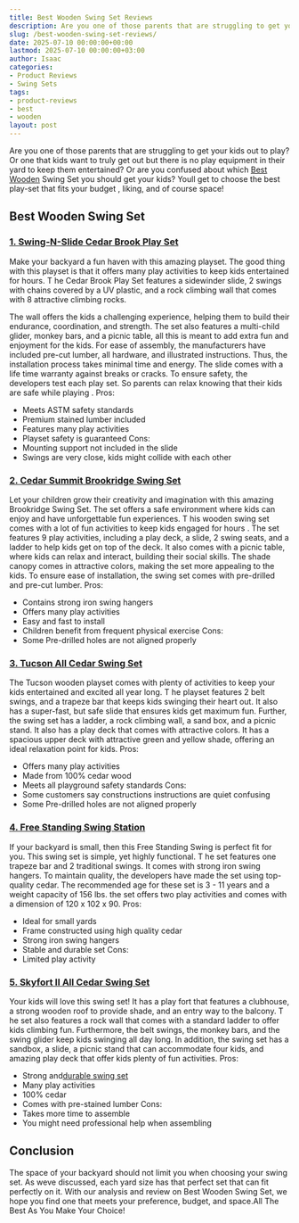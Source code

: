 ```yaml
---
title: Best Wooden Swing Set Reviews
description: Are you one of those parents that are struggling to get your kids out to play? Or one that kids want to truly get out but there is no play equipment in their...
slug: /best-wooden-swing-set-reviews/
date: 2025-07-10 00:00:00+00:00
lastmod: 2025-07-10 00:00:00+03:00
author: Isaac
categories:
- Product Reviews
- Swing Sets
tags:
- product-reviews
- best
- wooden
layout: post
---
```

Are you one of those parents that are struggling to get your kids out to play? Or one that kids want to truly get out but there is no play equipment in their yard to keep them entertained?
Or are you confused about which [Best](https://pestpolicy.com/best-chipmunk-repellents/) [Wooden](https://pestpolicy.com/how-to-remove-paint-from-wooden-floor/) Swing Set you should get your kids?
Youll get to choose the best play-set that fits your
budget
, liking, and of course space!
## Best Wooden Swing Set
### [1. Swing-N-Slide Cedar Brook Play Set](https://www.amazon.com/dp/B00RM288IK/?tag=p-policy-20)
Make your backyard a fun haven with this amazing playset. The good thing with this playset is that it offers many play activities to keep kids entertained for hours.
T
he Cedar Brook Play Set features a sidewinder slide, 2 swings with chains covered by a UV plastic, and a rock climbing wall that comes with 8 attractive climbing rocks.

The wall offers the kids a challenging experience, helping them to build their endurance, coordination, and strength. The set also features a multi-child glider, monkey bars, and a picnic table, all this is meant to add extra fun and enjoyment for the kids.
For ease of assembly, the manufacturers have included pre-cut lumber, all hardware, and illustrated instructions. Thus, the installation process takes minimal time and energy.
The slide comes with a life time warranty against breaks or cracks. To ensure safety, the developers test each play set. So parents can relax knowing that their kids are
safe while playing
.
Pros:
- Meets ASTM safety standards
- Premium stained lumber included
- Features many play activities
- Playset safety is guaranteed
Cons:
- Mounting support not included in the slide
- Swings are very close, kids might collide with each other
### [2. Cedar Summit Brookridge Swing Set](https://www.amazon.com/dp/B008E8T8AI//?tag=p-policy-20)
Let your children grow their creativity and imagination with this amazing Brookridge Swing Set. The set offers a safe environment where kids can enjoy and have unforgettable fun experiences.
T
his wooden swing set comes with a lot of fun activities to keep kids
engaged for hours
. The set features 9 play activities, including a play deck, a slide, 2 swing seats, and a ladder to help kids get on top of the deck.
It also comes with a picnic table, where kids can relax and interact, building their social skills. The shade canopy comes in attractive colors, making the set more appealing to the kids.
To ensure ease of installation, the swing set comes with pre-drilled and pre-cut lumber.
Pros:
- Contains strong iron swing hangers
- Offers many play activities
- Easy and fast to install
- Children benefit from frequent physical exercise
Cons:
- Some Pre-drilled holes are not aligned properly
### [3. Tucson All Cedar Swing Set](https://www.amazon.com/dp/B016XMU2LK/?tag=p-policy-20)
The Tucson wooden playset comes with plenty of activities to keep your kids entertained and excited all year long.
T
he playset features 2 belt swings, and a trapeze bar that keeps kids swinging their heart out. It also has a super-fast, but safe slide that ensures kids get maximum fun.
Further, the swing set has a ladder, a rock climbing wall, a sand box, and a picnic stand. It also has a play deck that comes with attractive colors. It has a spacious upper deck with attractive green and yellow shade, offering an ideal relaxation point for kids.
Pros:
- Offers many play activities
- Made from 100% cedar wood
- Meets all playground safety standards
Cons:
- Some customers say constructions instructions are quiet confusing
- Some Pre-drilled holes are not aligned properly
### [4. Free Standing Swing Station](https://www.amazon.com/dp/B004F79K82/?tag=p-policy-20)
If your backyard is small, then this Free Standing Swing is perfect fit for you. This swing set is simple, yet highly functional. T
he set features one trapeze bar and 2 traditional swings. It comes with strong iron swing hangers.
To maintain quality, the developers have made the set using top-quality cedar. The recommended age for these set is 3 - 11 years and a weight capacity of 156 lbs. the set offers two play activities and comes with a dimension of 120 x 102 x 90.
Pros:
- Ideal for small yards
- Frame constructed using high quality cedar
- Strong iron swing hangers
- Stable and durable set
Cons:
- Limited play activity
### [5. Skyfort II All Cedar Swing Set](https://www.amazon.com/dp/B0177AVE9G/?tag=p-policy-20)
Your kids will love this swing set! It has a play fort that features a clubhouse, a strong wooden roof to provide shade, and an entry way to the balcony.
T
he set also features a rock wall that comes with a standard ladder to offer kids climbing fun. Furthermore, the belt swings, the monkey bars, and the swing glider keep kids swinging all day long.
In addition, the swing set has a sandbox, a slide, a picnic stand that can accommodate four kids, and amazing play deck that offer kids plenty of fun activities.
Pros:
- Strong and[durable swing set](https://pestpolicy.com/best-stain-for-swing-set/)
- Many play activities
- 100% cedar
- Comes with pre-stained lumber
Cons:
- Takes more time to assemble
- You might need professional help when assembling
## Conclusion
The space of your backyard should not limit you when choosing your swing set. As weve discussed, each yard size has that perfect set that can fit perfectly on it.
With our analysis and review on Best Wooden Swing Set, we hope you find one that meets your preference, budget, and space.All The Best As You Make Your Choice!